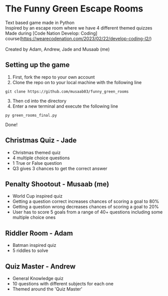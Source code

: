 # The Funny Green Escape Rooms
Text based game made in Python </br>
Inspired by an escape room where we have 4 different themed quizzes </br>
Made during [Code Nation Develop: Coding] course(https://wearecodenation.com/2023/02/22/develop-coding-l2/) </br></br>
Created by Adam, Andrew, Jade and Musaab (me)

## Setting up the game

1. First, fork the repo to your own account
2. Clone the repo on to your local machine with the following line </br>
  ```
  git clone https://github.com/musaab03/funny_green_rooms
  ```
3. Then cd into the directory
4. Enter a new terminal and execute the following line
 ```
 py green_rooms_final.py
 ```
Done!

## Christmas Quiz - Jade
- Christmas themed quiz
- 4 multiple choice questions
- 1 True or False question
- Q3 gives 3 chances to get the correct answer

## Penalty Shootout - Musaab (me)
- World Cup inspired quiz
- Getting a question correct increases chances of scoring a goal to 80%
- Getting a question wrong decreases chances of scoring a goal to 20%
- User has to score 5 goals from a range of 40+ questions including some multiple choice ones

## Riddler Room - Adam
- Batman inspired quiz
- 5 riddles to solve

## Quiz Master - Andrew
- General Knowledge quiz 
- 10 questions with different subjects for each one
- Themed around the 'Quiz Master'
